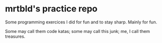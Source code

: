 # mrtbld's practice repo

Some programming exercices I did for fun and to stay sharp.
Mainly for fun.

Some may call them code katas; some may call this junk; me, I call them treasures.
